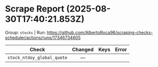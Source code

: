 # Scrape Report (2025-08-30T17:40:21.853Z)

Group: `stocks`  |  Run: https://github.com/AlbertoRoca96/scraping-checks-scheduler/actions/runs/17346734605

| Check | Changed | Keys | Error |
|---|:---:|:--|:--|
| `stock_ntdoy_global_quote` | — |  |  |
